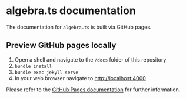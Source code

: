 # algebra.ts documentation

The documentation for `algebra.ts` is built via GitHub pages.

## Preview GitHub pages locally

1. Open a shell and navigate to the `/docs` folder of this repository
1. `bundle install`
1. `bundle exec jekyll serve`
1. In your web browser navigate to <http://localhost:4000>

Please refer to the [GitHub Pages
documentation](https://docs.github.com/en/pages/setting-up-a-github-pages-site-with-jekyll/testing-your-github-pages-site-locally-with-jekyll?platform=mac#building-your-site-locally)
for further information.
